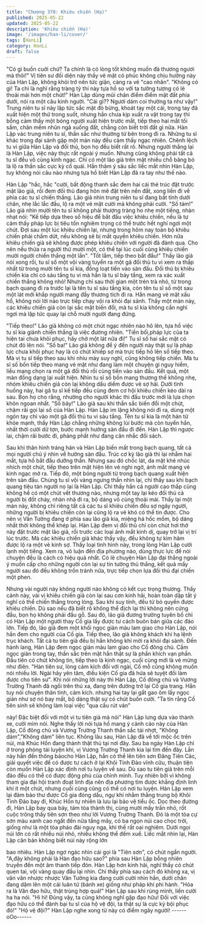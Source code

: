 ```yaml
---
title: "Chương 370: Khiêu chiến (Hạ)"
published: 2025-05-22
updated: 2025-05-22
description: 'Khiêu chiến (Hạ)'
image: '/images/han-li/cover/'
tags: [HanLi]
category: HanLi
draft: false
---
```


"Có gì buồn cuời chứ? Ta chính là có lòng tốt không muốn đả
thương ngươi mà thôi!"
Vị tiên sư đối diện này thấy vẻ mặt có phúc không chịu hưởng
này của Hàn Lập, không khỏi trở nên tức giận, càng ra vẻ "cao
nhân".
"Không có gì! Ta chỉ là nghĩ rằng tràng tỷ thí này tựa hồ so với ta
tưởng tượng có lẽ thoải mái hơn một chút!" Hàn Lập dùng mũi
chân điểm điểm mặt đất phía dưới, nói ra một câu kinh người.
"Cái gì?? Ngươi dám coi thường ta như vậy!" Trung niên tu sĩ này
lập tức sắc mặt đỏ bừng, khoát tay một cái, trong tay đã xuất hiện
một thứ trong suốt, nhưng hắn chưa kịp xuất ra vật trong tay thì
bỗng cảm thấy một bóng người xuất hiện trước mắt, tiếp theo hai
mắt tối sầm, chân mềm nhũn ngã xuống đất, chẳng còn biết trời
đất gì nữa. Hàn Lập vác trung niên tu sĩ, thần sắc như thường từ
bên trong đi ra.
Những tu sĩ khác trong đại sảnh gặp một màn này đều cảm thấy
ngạc nhiên.
Chênh lệch tu vi giữa Hàn Lập và đối thủ, bọn họ đều biết rất rõ.
Nhưng người thắng lại là Hàn Lập, việc này thực rất ngoài ý
muốn.
Nhưng cũng không phải tất cả tu sĩ đều vô cùng kinh ngạc. Chỉ có
một lão giả trên mặt nhiều chỗ băng bó là lộ ra thần sắc cực kỳ cổ
quái.
Hắn thâm ý sâu sắc liếc mắt nhìn Hàn Lập, tuy không nói câu nào
nhưng tựa hồ biết Hàn Lập đã ra tay như thế nào.

Hàn Lập "hắc, hắc "cười, bất động thanh sắc đem hai cái thẻ trúc
đặt trước mặt lão giả, rồi đem đối thủ đang hôn mê đặt trên nền
đất, xong liền đi về phía các tu sĩ chiến thắng.
Lão giả nhìn trung niên tu sĩ đang bất tỉnh dưới chân, nhẹ lắc lắc
đầu, lộ ra một vẻ mặt cười mà không phải cười.
"Số tám!"
Lão giả nhìn mười tên tu sĩ không phải thượng tràng ho nhẹ một
tiếng, nhàn nhạt nói:
"Kế tiếp dựa theo số hiệu để bắt đầu việc khiêu chiến, nếu là tự
cảm thấy pháp lực bị tiêu tốn nghiêm trọng có thể trước hết nghỉ
ngơi một chút. Đợi sau một lúc khiêu chiến lại, nhưng trong hôm
nay toàn bộ khiêu chiến phải chấm dứt, nếu không sẽ bị mất
quyền khiêu chiến. Hơn nữa khiêu chiến giả sẽ không được phép
khiêu chiến với người đã đánh qua. Cho nên nếu thừa ra người
thứ mười một, có thể tại lúc cuối cùng khiêu chiến mười người
chiến thắng một lần".
"Tốt lắm, tiếp theo bắt đầu!"
Thấy lão giả nói xong rồi, tu sĩ số một vội vàng tuyển ra một gã
đối thủ tu vi xem ra thấp nhất từ trong mười tên tu sĩ kia, đồng
loạt tiến vào sàn đấu.
Đối thủ bị khiêu chiến kia chỉ có sáu tầng tu vi mà hắn là tu sĩ bảy
tầng, xem ra xác xuất chiến thắng không nhỏ!
Nhưng chỉ sau thời gian một trén trà nhỏ, từ trong bạch quang đi
ra trước lại là tên tu sĩ sáu tầng kia, còn tên tu sĩ số một sau một
lát mới khắp người mang đầy thương tích đi ra.
Hắn mang vẻ mặt xấu hổ, không nói lời nào trực tiếp chạy vội ra
khỏi đại sảnh.
Thấy một màn này, các khiêu chiến giả còn lại sắc mặt biến đổi,
mà tu sĩ kia không cần nghỉ ngơi mà lập tức quay lại chỗ mười
người đang đứng.

"Tiếp theo!" Lão giả không có một chút ngạc nhiên nào hô lên, tựa
hồ việc tu sĩ kia giành chiến thắng là việc đương nhiên.
"Tiền bối,pháp lực của ta hiện tai chưa khôi phục, hãy chờ một lát
nữa đi!" Tu sĩ số hai sắc mặt có chút đỏ lên nói.
"Số ba!" Lão giả không để ý đến người này thật sự là pháp lực
chưa khôi phục hay là có chút khiếp sợ mà trực tiếp hô lên số tiếp
theo.
Mà vị tu sĩ tiếp theo sau khi nhíu mày suy nghĩ, cũng không tiếp
chiến.
Mà tu sĩ số bốn tiếp theo mang vẻ mặt như đang làm một chuyện
gì nguy hiểm, liều mạng chọn ra một gã đối thủ rồi cùng tiến vào
sàn đấu.
Kết quả, một màn đồng dạng lại xuất hiện.
Nhìn tu sĩ số bốn mang thương thế không nhẹ, nhóm khiêu chiến
giả còn lại không dấu diếm được vẻ sợ hãi.
Dưới tình huống này, hai gã tu sĩ kế tiếp đều cùng đem cơ hội
khiêu chiến kéo dài ra sau. Bọn họ cho rằng, nhường cho người
khác thi đấu trước mới là lựa chọn khôn ngoan nhất.
"Số bảy!" Lão giả sau khi thần sắc biến đổi một chút, chậm rãi gọi
lại số của Hàn Lập.
Hàn Lập im lặng không nói đi ra, dùng một ngón tay chỉ vào một
gã đối thủ tu vi sáu tầng.
Tên tu sĩ kia là một hán tử khỏe mạnh, thấy Hàn Lập chẳng
những không lùi bước mà còn tuyển hắn, nhất thời cười dữ tợn,
bước mạnh hướng sàn đấu đi đến.
Hàn Lập thì ngược lai, chậm rãi bước đi, phảng phất như đang
cân nhắc đối sách.

Sau khi thân hình tráng hán và Hàn Lập biến mất trong bạch
quang, tất cả mọi người chú ý nhìn về hướng sàn đấu.
Trúc cơ kỳ lão giả thì lại nhắm hai mắt, tựa hồ bắt đầu dưỡng
thần.
Nhưng sau đó chốc lát, da mặt khẻ nhúc nhích một chút, tiếp theo
trên mặt hiện lên vẻ nghi ngờ, ánh mắt mang vẻ kinh ngạc mở ra.
Tiếp đó, một bóng người từ trong bạch quang xuất hiện trên sàn
đấu.
Chúng tu sĩ vội vàng ngưng thần nhìn lại, chỉ thấy sau khi bạch
quang tiêu tán người nọ lại là Hàn Lập. Chỉ thấy hắn cả người
cao thấp cũng không hề có một chút vết thương nào, nhưng một
tay lại kéo đối thủ cả người bị đốt cháy, nhàn nhã đi ra, bộ dáng
vô cùng thoải mái.
Thấy lại một màn này, không chỉ riêng tất cả các tu sĩ khiêu chiến
đều sợ ngây người, những người bị khiêu chiến còn lại cũng lộ ra
vẻ khó có thể tin được.
Cho nên vị Văn Tường đang ở phía sau lão giả kia, miệng há hốc
mồm, bộ dáng nhất thời không thể khép lại.
Hàn Lập đem vị đối thủ chỉ còn chút hơi thở này đặt trước mặt lão
giả, rồi trước các loại ánh mắt kinh dị, quay trở lại vị trí lúc trước.
Mà các khiêu chiến giả khác thấy vậy, đều không tự kìm hãm
được lộ ra một vẻ kinh sợ.
Thấy loại tình hình này, trong lòng Hàn Lập cười lạnh một tiếng.
Xem ra, vô luận đến địa phương nào, dùng thực lực để nói
chuyện đều là cách có hiệu quả nhất.
Có lẽ chuyện Hàn Lập đại thắng ngoài ý muốn cấp cho những
người còn lại sự tin tưởng thủ thắng, kết quả mấy người sau đó
đều không trốn tránh nữa, trực tiếp chọn lựa đối thủ đại chiến một
phen.

Nhưng vài người này không người nào không có kết cục trọng
thương.
Thấy cảnh này, vài vị khiêu chiến giả còn lại sau cơn kinh hãi,
hoàn toàn dập tắt ý nghĩ có thể chiến thắng trong lòng. Sau khi
suy tính, đều từ bỏ quyền được khiêu chiến.
Dù sao nếu đã biết rõ không thể địch lại thì không nên cứng đầu,
bọn họ không phải đầu gỗ.
Sau đó, lão giả đương trường tuyên bố chỉ có Hàn Lập một người
thay Cố gia lấy được tư cách buôn bán giữa các đảo lớn.
Tiếp đó, lão giả đem một khối ngọc giản màu lam giao cho Hàn
Lập, nói hắn đem cho người của Cố gia.
Tiếp theo, lão giả không khách khí hạ lệnh trục khách. Tất cả tu
tiên giả đều bị hắn không khí mời ra khỏi đại sảnh.
Đến hành lang, Hàn Lập đem ngọc giản màu lam giao cho Cố
đông chủ. Cầm ngọc giản trong tay, thần sắc trên mặt hắn thật sự
là phấn khích vạn phần.
Đầu tiên có chút không tin, tiếp theo là kinh ngạc, cuối cùng mới
là vẻ mừng như điên.
"Hàn tiên sư, lòng cảm kích đối với ngài, Cố mỗ cũng không muốn
nói nhiều lời. Ngài hãy yên tâm, điều kiện Cố gia đã hứa sẽ tuyệt
đối làm được cho tiên sư".
Khi nói những lời này thì Hàn Lập, Cố đông chủ và Vương
Trường Thanh đã ngồi trên thú xa, đang trên đường trở lại Cố gia
trang.
Hắn tuy nói chuyện thân tình, cảm kích. nhưng hai tay lại gắt gao
ôm lấy ngọc giản như sợ nó bay mất, bộ dáng thật sự có chút
buồn cười.
"Ta tin rằng Cố tiên sinh sẽ không làm loại việc "qua cầu rút ván"

này! Đặc biệt đối với một vi tu tiên giả mà nói" Hàn Lập lưng dựa
vào thành xe, cười mỉm nói.
Nghe thấy lời nói tựa hồ mang ý cảnh cáo này của Hàn Lập, Cố
đông chủ và Vương Trường Thanh thần sắc tái nhợt, "Không
dám","Không dám" liên tục.
Không lâu sau, Hàn Lập đã về tới mộc ốc trên núi, mà Khúc Hồn
đang thành thật thủ tại nơi đây.
Sau ba ngày Hàn Lập chỉ ở trong phòng tái luyện khí, vị Vương
Trường Thanh kia lại tìm đến đây.
Lần này hắn đến thông báocho Hàn Lập, hắn có thể lên tiên sơn
Đăng Tiên Các, giải quyết việc để có được tư cách ở lại Khôi Tinh
Đảo vĩnh cữu, thuận tiện còn muốn Hàn Lập xác định nơi tu luyện
về sau.
Dù sao tu tiên giả trên mỗi đảo đều có thể có được động phủ của
chính mình.
Tuy nhiên bởi vì không tham gia đại hội tranh đoạt linh địa nên địa
phương tìm được khẳng định linh khí ít một chút, nhưng cuối
cùng cũng có thể có nơi tu luyện.
Hàn Lập xem lại đảm bảo thư được Cố gia đóng dấu, ngự khí
nhằm thằng trung bộ Khôi Tinh Đảo bay đi, Khúc Hồn tự nhiên là
lưu lại bảo vệ tiểu ốc.
Dọc theo đường đi, Hàn Lập bay qua bảy, tám tòa thành thị, cùng
mười mấy trấn nhỏ, rốt cuộc trông thấy tiên sơn theo như lời
Vương Trường Thanh.
Đó là một tòa cự sơn màu xanh cao ngất đến nửa tầng mây, có
ba ngọn núi cao chọc trời, giống như là một tòa pháo đài nguy
nga, khi thế rất oai nghiêm.
Dưới ngọi núi lớn có rất nhiều núi nhỏ, nhiều không thể đếm xuể.
Liếc mắt nhìn lại, Hàn Lập căn bản không biết núi này rộng lớn

bao nhiêu.
Hàn Lập ngơ ngác nhìn cái gọi là "Tiên sơn", có chút ngẩn người.
"A,đây không phải là Hàn đạo hữu sao?" phía sau Hàn Lập bỗng
nhiên truyền đến một âm thanh tiếp đón.
Hàn Lập hơn kinh hãi, nghĩ thấy có chút quen tai, vội vàng quay
đầu lại nhìn.
Chỉ thấy phía sau cách đó không xa, vị văn văn nhược nhược
Văn Tường kia đang cười cười nhìn hắn, dưới chân đang dậm
lên một cái luân tử (bánh xe) giống như pháp khí phi hành.
"Hóa ra là Văn đạo hữu, thật trùng hợp quá!" Hàn Lập sau khi
rùng mình, liền cười ha ha nói.
"Hì hì! Đúng vậy, ta cũng không nghĩ gặp đạo hữu! Đối với việc
đạo hữu có thể đánh bại tu sĩ của hộ vệ đội, ta thật sự là cực kỳ
bội phục đó!"
"Hộ vệ đội?" Hàn Lập nghe xong từ này có điểm ngây người!
------oOo------
